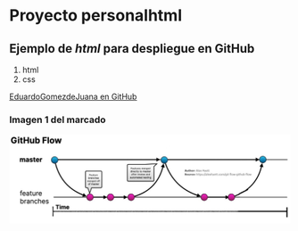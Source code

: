# Proyecto personalhtml
## Ejemplo de *html* para despliegue en **GitHub**
1. html
2. css

[EduardoGomezdeJuana en GitHub](https://github.com/EduardoGomezdeJuana/personalhtml)


### Imagen 1 del marcado
![Marcado 1](/Imagenes/GitHubFlow.jpg "Imagen 1")




